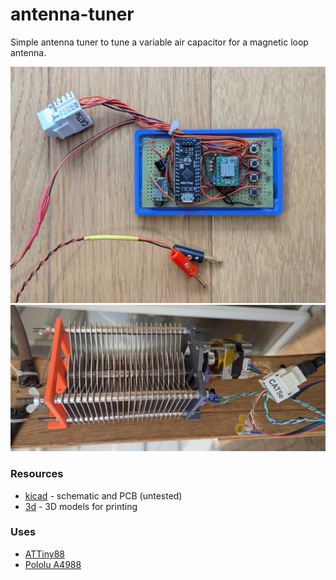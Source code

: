 # antenna-tuner

Simple antenna tuner to tune a variable air capacitor for a magnetic loop antenna.

![prototype-controller.jpg](images/prototype-controller.jpg)
![prototype-rotator.jpg](images/prototype-rotator.jpg)

### Resources

* [kicad](kicad/) - schematic and PCB (untested)
* [3d](3d/) - 3D models for printing

### Uses

- [ATTiny88](https://github.com/SpenceKonde/ATTinyCore/blob/v2.0.0-devThis-is-the-head-submit-PRs-against-this/avr/extras/ATtiny_x8.md)
- [Pololu A4988](https://www.pololu.com/product/1182)
